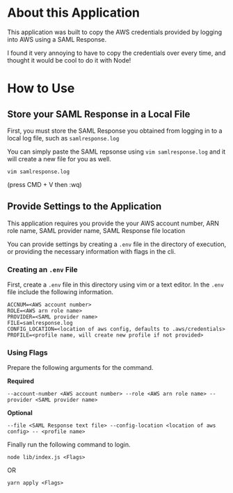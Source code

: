 # About this Application

This application was built to copy the AWS credentials provided by logging into AWS using a SAML Response.

I found it very annoying to have to copy the credentials over every time, and thought it would be cool to do it with Node!

# How to Use

## Store your SAML Response in a Local File

First, you must store the SAML Response you obtained from logging in to a local log file, such as `samlresponse.log`

You can simply paste the SAML repsonse using `vim samlresponse.log` and it will create a new file for you as well.

```
vim samlresponse.log
```

(press CMD + V then :wq)

## Provide Settings to the Application

This application requires you provide the your AWS account number, ARN role name, SAML provider name, SAML Response file location

You can provide settings by creating a `.env` file in the directory of execution, or providing the necessary information with flags in the cli.

### Creating an `.env` File

First, create a `.env` file in this directory using vim or a text editor. In the `.env` file include the following information.

```
ACCNUM=<AWS account number>
ROLE=<AWS arn role name>
PROVIDER=<SAML provider name>
FILE=samlresponse.log
CONFIG_LOCATION=<location of aws config, defaults to .aws/credentials>
PROFILE=<profile name, will create new profile if not provided>
```

### Using Flags

Prepare the following arguments for the command.

**Required**

```
--account-number <AWS account number> --role <AWS arn role name> --provider <SAML provider name>
```

**Optional**

```
--file <SAML Response text file> --config-location <location of aws config> -- <profile name>
```

Finally run the following command to login.

```
node lib/index.js <Flags>
```

OR

```
yarn apply <Flags>
```
